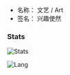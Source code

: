 
* 名称： 文艺 / Art
* 签名： 兴趣使然
### Stats

![Stats](https://github-readme-stats.vercel.app/api?username=wenyi401&show_icons=true&icon_color=47A69E&title_color=47A69E&count_private=true)    

![Lang](https://github-readme-stats.vercel.app/api/top-langs/?username=wenyi401&layout=compact&title_color=47A69E&hide=html,css,c,c%2B%2B)   
